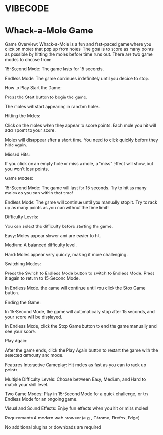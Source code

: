 # VIBECODE
# Whack-a-Mole Game
Game Overview:
Whack-a-Mole is a fun and fast-paced game where you click on moles that pop up from holes. The goal is to score as many points as possible by hitting the moles before time runs out. There are two game modes to choose from:

15-Second Mode: The game lasts for 15 seconds.

Endless Mode: The game continues indefinitely until you decide to stop.

How to Play
Start the Game:

Press the Start button to begin the game.

The moles will start appearing in random holes.

Hitting the Moles:

Click on the moles when they appear to score points. Each mole you hit will add 1 point to your score.

Moles will disappear after a short time. You need to click quickly before they hide again.

Missed Hits:

If you click on an empty hole or miss a mole, a "miss" effect will show, but you won’t lose points.

Game Modes:

15-Second Mode: The game will last for 15 seconds. Try to hit as many moles as you can within that time!

Endless Mode: The game will continue until you manually stop it. Try to rack up as many points as you can without the time limit!

Difficulty Levels:

You can select the difficulty before starting the game:

Easy: Moles appear slower and are easier to hit.

Medium: A balanced difficulty level.

Hard: Moles appear very quickly, making it more challenging.

Switching Modes:

Press the Switch to Endless Mode button to switch to Endless Mode. Press it again to return to 15-Second Mode.

In Endless Mode, the game will continue until you click the Stop Game button.

Ending the Game:

In 15-Second Mode, the game will automatically stop after 15 seconds, and your score will be displayed.

In Endless Mode, click the Stop Game button to end the game manually and see your score.

Play Again:

After the game ends, click the Play Again button to restart the game with the selected difficulty and mode.

Features
Interactive Gameplay: Hit moles as fast as you can to rack up points.

Multiple Difficulty Levels: Choose between Easy, Medium, and Hard to match your skill level.

Two Game Modes: Play in 15-Second Mode for a quick challenge, or try Endless Mode for an ongoing game.

Visual and Sound Effects: Enjoy fun effects when you hit or miss moles!

Requirements
A modern web browser (e.g., Chrome, Firefox, Edge)

No additional plugins or downloads are required
